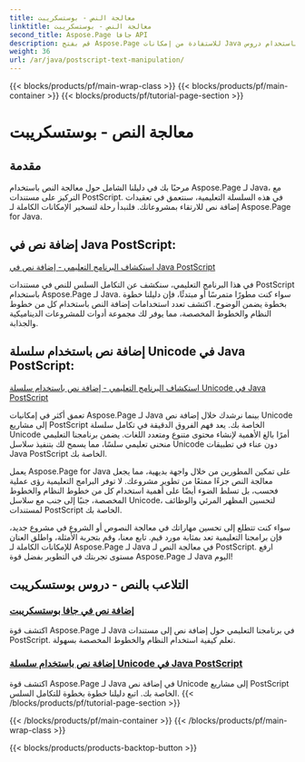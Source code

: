 ```yaml
---
title: معالجة النص - بوستسكريبت
linktitle: معالجة النص - بوستسكريبت
second_title: Aspose.Page جافا API
description: قم بفتح Aspose.Page للاستفادة من إمكانات Java باستخدام دروس PostScript التعليمية. أضف نصًا، بما في ذلك سلاسل Unicode، دون عناء لتحسين مشروعاتك.
weight: 36
url: /ar/java/postscript-text-manipulation/
---
```


{{< blocks/products/pf/main-wrap-class >}}
{{< blocks/products/pf/main-container >}}
{{< blocks/products/pf/tutorial-page-section >}}

# معالجة النص - بوستسكريبت


## مقدمة

مرحبًا بك في دليلنا الشامل حول معالجة النص باستخدام Aspose.Page لـ Java، مع التركيز على مستندات PostScript. في هذه السلسلة التعليمية، سنتعمق في تعقيدات إضافة نص للارتقاء بمشروعاتك. فلنبدأ رحلة لتسخير الإمكانات الكاملة لـ Aspose.Page for Java.

## إضافة نص في Java PostScript:
[استكشاف البرنامج التعليمي - إضافة نص في Java PostScript](./add-text/)

في هذا البرنامج التعليمي، سنكشف عن التكامل السلس للنص في مستندات PostScript باستخدام Aspose.Page لـ Java. سواء كنت مطورًا متمرسًا أو مبتدئًا، فإن دليلنا خطوة بخطوة يضمن الوضوح. اكتشف تعدد استخدامات إضافة النص باستخدام كل من خطوط النظام والخطوط المخصصة، مما يوفر لك مجموعة أدوات للمشروعات الديناميكية والجذابة.

## إضافة نص باستخدام سلسلة Unicode في Java PostScript:
[استكشاف البرنامج التعليمي - إضافة نص باستخدام سلسلة Unicode في Java PostScript](./add-text-unicode/)

تعمق أكثر في إمكانيات Aspose.Page لـ Java بينما نرشدك خلال إضافة نص Unicode إلى مشاريع PostScript الخاصة بك. يعد فهم الفروق الدقيقة في تكامل سلسلة Unicode أمرًا بالغ الأهمية لإنشاء محتوى متنوع ومتعدد اللغات. يضمن برنامجنا التعليمي منحنى تعليمي سلسًا، مما يسمح لك بتنفيذ سلاسل Unicode دون عناء في تطبيقات Java PostScript الخاصة بك.

يعمل Aspose.Page for Java على تمكين المطورين من خلال واجهة بديهية، مما يجعل معالجة النص جزءًا ممتعًا من تطوير مشروعك. لا توفر البرامج التعليمية رؤى عملية فحسب، بل تسلط الضوء أيضًا على أهمية استخدام كل من خطوط النظام والخطوط المخصصة، جنبًا إلى جنب مع سلاسل Unicode، لتحسين المظهر المرئي والوظائف لمستندات PostScript الخاصة بك.

سواء كنت تتطلع إلى تحسين مهاراتك في معالجة النصوص أو الشروع في مشروع جديد، فإن برامجنا التعليمية تعد بمثابة مورد قيم. تابع معنا، وقم بتجربة الأمثلة، واطلق العنان للإمكانات الكاملة لـ Aspose.Page لـ Java في معالجة النص لـ PostScript. ارفع مستوى تجربتك في التطوير بفضل قوة Aspose.Page لـ Java اليوم!
## التلاعب بالنص - دروس بوستسكريبت
### [إضافة نص في جافا بوستسكريبت](./add-text/)
اكتشف قوة Aspose.Page لـ Java في برنامجنا التعليمي حول إضافة نص إلى مستندات PostScript. تعلم كيفية استخدام النظام والخطوط المخصصة بسهولة.
### [إضافة نص باستخدام سلسلة Unicode في Java PostScript](./add-text-unicode/)
اكتشف قوة Aspose.Page لـ Java في إضافة نص Unicode إلى مشاريع PostScript الخاصة بك. اتبع دليلنا خطوة بخطوة للتكامل السلس.
{{< /blocks/products/pf/tutorial-page-section >}}

{{< /blocks/products/pf/main-container >}}
{{< /blocks/products/pf/main-wrap-class >}}

{{< blocks/products/products-backtop-button >}}
